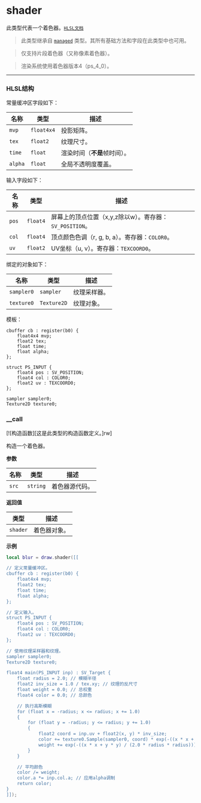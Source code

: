 # shader

此类型代表一个着色器。[`HLSL文档`](https://learn.microsoft.com/en-us/windows/win32/direct3dhlsl/dx-graphics-hlsl-reference)

> 此类型继承自 [`managed`](/api/draw/managed "此类型代表一个托管对象。你不能直接创建此类型的实例。") 类型。其所有基础方法和字段在此类型中也可用。

> 仅支持片段着色器（又称像素着色器）。

> 渲染系统使用着色器版本4（ps_4_0）。

_________________

### HLSL结构
常量缓冲区字段如下：

| 名称 | 类型 | 描述 |
| ---- | ---- | ----------- |
| `mvp` | `float4x4` | 投影矩阵。 |
| `tex` | `float2` | 纹理尺寸。 |
| `time` | `float` | 渲染时间（**不是**帧时间）。 |
| `alpha` | `float` | 全局不透明度覆盖。 |

输入字段如下：

| 名称 | 类型 | 描述 |
| ---- | ---- | ----------- |
| `pos` | `float4` | 屏幕上的顶点位置（x,y,z除以w）。寄存器：`SV_POSITION`。 |
| `col` | `float4` | 顶点颜色色调（r, g, b, a）。寄存器：`COLOR0`。 |
| `uv` | `float2` | UV坐标（u, v）。寄存器：`TEXCOORD0`。 |

绑定的对象如下：

| 名称 | 类型 | 描述 |
| ---- | ---- | ----------- |
| `sampler0` | `sampler` | 纹理采样器。 |
| `texture0` | `Texture2D` | 纹理对象。 |

模板：

```shader
cbuffer cb : register(b0) {
    float4x4 mvp;
    float2 tex;
    float time;
    float alpha;
};

struct PS_INPUT {
    float4 pos : SV_POSITION;
    float4 col : COLOR0;
    float2 uv : TEXCOORD0;
};

sampler sampler0;
Texture2D texture0;
```

### __call

[![构造函数][这是此类型的构造函数定义。]rw]

构造一个着色器。

**参数**

| 名称 | 类型 | 描述 |
| ---- | ---- | ----------- |
| `src` | `string` | 着色器源代码。 |

**返回值**

| 类型 | 描述 |
| ---- | ----------- |
| `shader` | 着色器对象。 |

**示例**

```lua
local blur = draw.shader([[

// 定义常量缓冲区。
cbuffer cb : register(b0) {
    float4x4 mvp;
    float2 tex;
    float time;
    float alpha;
};

// 定义输入。
struct PS_INPUT {
    float4 pos : SV_POSITION;
    float4 col : COLOR0;
    float2 uv : TEXCOORD0;
};

// 使用纹理采样器和纹理。
sampler sampler0;
Texture2D texture0;

float4 main(PS_INPUT inp) : SV_Target {
    float radius = 2.0; // 模糊半径
    float2 inv_size = 1.0 / tex.xy; // 纹理的反尺寸
    float weight = 0.0; // 总权重
    float4 color = 0.0; // 总颜色

    // 执行高斯模糊
    for (float x = -radius; x <= radius; x += 1.0)
    {
        for (float y = -radius; y <= radius; y += 1.0)
        {
            float2 coord = inp.uv + float2(x, y) * inv_size;
            color += texture0.Sample(sampler0, coord) * exp(-((x * x + y * y) / (2.0 * radius * radius)));
            weight += exp(-((x * x + y * y) / (2.0 * radius * radius)));
        }
    }

    // 平均颜色
    color /= weight;
    color.a *= inp.col.a; // 应用alpha调制
    return color;
}
]]);